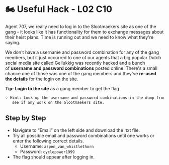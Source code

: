 # 🏍️ Useful Hack - L02 C10

Agent 707, we really need to log in to the Slootmaekers site as one of the gang - it looks like it has functionality for them to exchange messages about their heist plans. Time is running out and we need to know what they're saying.

We don't have a username and password combination for any of the gang members, but it just occurred to one of our agents that a big popular Dutch social media site called Gellukkig was recently hacked and a bunch of **username and password combinations** posted online. There's a small chance one of those was one of the gang members and they've **re-used the details** for the login on the site.

**Tip:** **Login to the site** as a gang member to get the flag.

```txt
💡 Hint: Look up the username and password combinations in the dump from the social media site and
   see if any work on the Slootmaekers site.
```

## Step by Step

- Navigate to “Email” on the left side and download the .txt file.
- Try all possible email and password combinations until one works or enter the following correct details.
  - Username: `aspen_van_whistlethorn`
  - Password: `cyclepower1999`
- The flag should appear after logging in.
